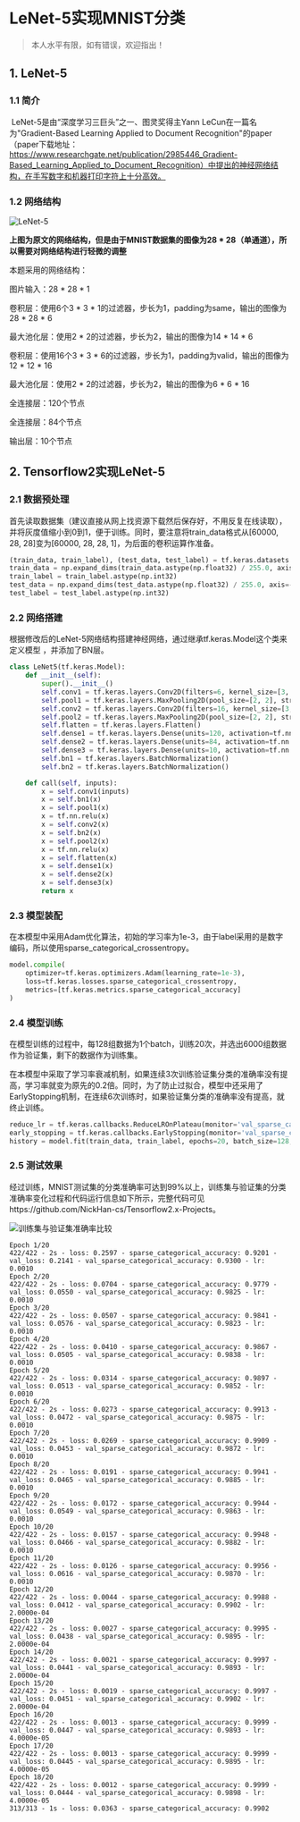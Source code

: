 # LeNet-5实现MNIST分类

> 本人水平有限，如有错误，欢迎指出！

## 1. LeNet-5

### 1.1 简介

​		LeNet-5是由“深度学习三巨头”之一、图灵奖得主Yann LeCun在一篇名为"Gradient-Based Learning Applied to Document Recognition"的paper（paper下载地址：https://www.researchgate.net/publication/2985446_Gradient-Based_Learning_Applied_to_Document_Recognition）中提出的神经网络结构，在手写数字和机器打印字符上十分高效。

### 1.2 网络结构

![LeNet-5](https://img-blog.csdnimg.cn/20200719191645449.jpg?x-oss-process=image/watermark,type_ZmFuZ3poZW5naGVpdGk,shadow_10,text_aHR0cHM6Ly9ibG9nLmNzZG4ubmV0L05pY2tIYW5fY3M=,size_16,color_FFFFFF,t_70)

**上图为原文的网络结构，但是由于MNIST数据集的图像为28 * 28（单通道），所以需要对网络结构进行轻微的调整**

本题采用的网络结构：

图片输入：28 * 28 * 1

卷积层：使用6个3 * 3 * 1的过滤器，步长为1，padding为same，输出的图像为28 * 28 * 6

最大池化层：使用2 * 2的过滤器，步长为2，输出的图像为14 * 14 * 6

卷积层：使用16个3 * 3 * 6的过滤器，步长为1，padding为valid，输出的图像为12 * 12 * 16

最大池化层：使用2 * 2的过滤器，步长为2，输出的图像为6 * 6 * 16

全连接层：120个节点

全连接层：84个节点

输出层：10个节点

## 2. Tensorflow2实现LeNet-5

### 2.1 数据预处理

​		首先读取数据集（建议直接从网上找资源下载然后保存好，不用反复在线读取），并将灰度值缩小到0到1，便于训练。同时，要注意将train_data格式从[60000, 28, 28]变为[60000, 28, 28, 1]，为后面的卷积运算作准备。

```python
(train_data, train_label), (test_data, test_label) = tf.keras.datasets.mnist.load_data()
train_data = np.expand_dims(train_data.astype(np.float32) / 255.0, axis=-1)
train_label = train_label.astype(np.int32)
test_data = np.expand_dims(test_data.astype(np.float32) / 255.0, axis=-1)
test_label = test_label.astype(np.int32)
```

### 2.2 网络搭建

​		根据修改后的LeNet-5网络结构搭建神经网络，通过继承tf.keras.Model这个类来定义模型 ，并添加了BN层。

```python
class LeNet5(tf.keras.Model):
    def __init__(self):
        super().__init__()
        self.conv1 = tf.keras.layers.Conv2D(filters=6, kernel_size=[3, 3], strides=1, padding='same')
        self.pool1 = tf.keras.layers.MaxPooling2D(pool_size=[2, 2], strides=2)
        self.conv2 = tf.keras.layers.Conv2D(filters=16, kernel_size=[3, 3], strides=1, padding='valid')
        self.pool2 = tf.keras.layers.MaxPooling2D(pool_size=[2, 2], strides=2)
        self.flatten = tf.keras.layers.Flatten()
        self.dense1 = tf.keras.layers.Dense(units=120, activation=tf.nn.relu)
        self.dense2 = tf.keras.layers.Dense(units=84, activation=tf.nn.relu)
        self.dense3 = tf.keras.layers.Dense(units=10, activation=tf.nn.softmax)
        self.bn1 = tf.keras.layers.BatchNormalization()
        self.bn2 = tf.keras.layers.BatchNormalization()

    def call(self, inputs):
        x = self.conv1(inputs)
        x = self.bn1(x)
        x = self.pool1(x)
        x = tf.nn.relu(x)
        x = self.conv2(x)
        x = self.bn2(x)
        x = self.pool2(x)
        x = tf.nn.relu(x)
        x = self.flatten(x)
        x = self.dense1(x)
        x = self.dense2(x)
        x = self.dense3(x)
        return x
```

### 2.3 模型装配

​		在本模型中采用Adam优化算法，初始的学习率为1e-3，由于label采用的是数字编码，所以使用sparse_categorical_crossentropy。

```python
model.compile(
    optimizer=tf.keras.optimizers.Adam(learning_rate=1e-3),
    loss=tf.keras.losses.sparse_categorical_crossentropy,
    metrics=[tf.keras.metrics.sparse_categorical_accuracy]
)
```

### 2.4 模型训练

​		在模型训练的过程中，每128组数据为1个batch，训练20次，并选出6000组数据作为验证集，剩下的数据作为训练集。

​		在本模型中采取了学习率衰减机制，如果连续3次训练验证集分类的准确率没有提高，学习率就变为原先的0.2倍。同时，为了防止过拟合，模型中还采用了EarlyStopping机制，在连续6次训练时，如果验证集分类的准确率没有提高，就终止训练。

```python
reduce_lr = tf.keras.callbacks.ReduceLROnPlateau(monitor='val_sparse_categorical_accuracy', factor=0.2, patience=3)
early_stopping = tf.keras.callbacks.EarlyStopping(monitor='val_sparse_categorical_accuracy', patience=6)
history = model.fit(train_data, train_label, epochs=20, batch_size=128, verbose=2, validation_split=0.1, callbacks=[reduce_lr, early_stopping])
```

### 2.5 测试效果

​		经过训练，MNIST测试集的分类准确率可达到99%以上，训练集与验证集的分类准确率变化过程和代码运行信息如下所示，完整代码可见https://github.com/NickHan-cs/Tensorflow2.x-Projects。

![训练集与验证集准确率比较](https://img-blog.csdnimg.cn/20200719191627875.png?x-oss-process=image/watermark,type_ZmFuZ3poZW5naGVpdGk,shadow_10,text_aHR0cHM6Ly9ibG9nLmNzZG4ubmV0L05pY2tIYW5fY3M=,size_16,color_FFFFFF,t_70)

```
Epoch 1/20
422/422 - 2s - loss: 0.2597 - sparse_categorical_accuracy: 0.9201 - val_loss: 0.2141 - val_sparse_categorical_accuracy: 0.9300 - lr: 0.0010
Epoch 2/20
422/422 - 2s - loss: 0.0704 - sparse_categorical_accuracy: 0.9779 - val_loss: 0.0550 - val_sparse_categorical_accuracy: 0.9825 - lr: 0.0010
Epoch 3/20
422/422 - 2s - loss: 0.0507 - sparse_categorical_accuracy: 0.9841 - val_loss: 0.0576 - val_sparse_categorical_accuracy: 0.9823 - lr: 0.0010
Epoch 4/20
422/422 - 2s - loss: 0.0410 - sparse_categorical_accuracy: 0.9867 - val_loss: 0.0505 - val_sparse_categorical_accuracy: 0.9838 - lr: 0.0010
Epoch 5/20
422/422 - 2s - loss: 0.0314 - sparse_categorical_accuracy: 0.9897 - val_loss: 0.0513 - val_sparse_categorical_accuracy: 0.9852 - lr: 0.0010
Epoch 6/20
422/422 - 2s - loss: 0.0273 - sparse_categorical_accuracy: 0.9913 - val_loss: 0.0472 - val_sparse_categorical_accuracy: 0.9875 - lr: 0.0010
Epoch 7/20
422/422 - 2s - loss: 0.0269 - sparse_categorical_accuracy: 0.9909 - val_loss: 0.0453 - val_sparse_categorical_accuracy: 0.9872 - lr: 0.0010
Epoch 8/20
422/422 - 2s - loss: 0.0191 - sparse_categorical_accuracy: 0.9941 - val_loss: 0.0465 - val_sparse_categorical_accuracy: 0.9885 - lr: 0.0010
Epoch 9/20
422/422 - 2s - loss: 0.0172 - sparse_categorical_accuracy: 0.9944 - val_loss: 0.0549 - val_sparse_categorical_accuracy: 0.9863 - lr: 0.0010
Epoch 10/20
422/422 - 2s - loss: 0.0157 - sparse_categorical_accuracy: 0.9948 - val_loss: 0.0466 - val_sparse_categorical_accuracy: 0.9882 - lr: 0.0010
Epoch 11/20
422/422 - 2s - loss: 0.0126 - sparse_categorical_accuracy: 0.9956 - val_loss: 0.0616 - val_sparse_categorical_accuracy: 0.9870 - lr: 0.0010
Epoch 12/20
422/422 - 2s - loss: 0.0044 - sparse_categorical_accuracy: 0.9988 - val_loss: 0.0412 - val_sparse_categorical_accuracy: 0.9902 - lr: 2.0000e-04
Epoch 13/20
422/422 - 2s - loss: 0.0027 - sparse_categorical_accuracy: 0.9995 - val_loss: 0.0438 - val_sparse_categorical_accuracy: 0.9895 - lr: 2.0000e-04
Epoch 14/20
422/422 - 2s - loss: 0.0021 - sparse_categorical_accuracy: 0.9997 - val_loss: 0.0441 - val_sparse_categorical_accuracy: 0.9893 - lr: 2.0000e-04
Epoch 15/20
422/422 - 2s - loss: 0.0019 - sparse_categorical_accuracy: 0.9997 - val_loss: 0.0451 - val_sparse_categorical_accuracy: 0.9902 - lr: 2.0000e-04
Epoch 16/20
422/422 - 2s - loss: 0.0013 - sparse_categorical_accuracy: 0.9999 - val_loss: 0.0447 - val_sparse_categorical_accuracy: 0.9893 - lr: 4.0000e-05
Epoch 17/20
422/422 - 2s - loss: 0.0013 - sparse_categorical_accuracy: 0.9999 - val_loss: 0.0445 - val_sparse_categorical_accuracy: 0.9895 - lr: 4.0000e-05
Epoch 18/20
422/422 - 2s - loss: 0.0012 - sparse_categorical_accuracy: 0.9999 - val_loss: 0.0444 - val_sparse_categorical_accuracy: 0.9898 - lr: 4.0000e-05
313/313 - 1s - loss: 0.0363 - sparse_categorical_accuracy: 0.9902
```


